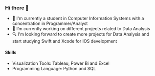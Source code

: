 ### Hi there 👋

- 🎒 I'm currently a student in Computer Information Systems with a concentration in Programmer/Analyst
- 🔭 I’m currently working on different projects related to Data Analysis
- 🔍 I'm looking forward to create more projects for Data Analysis and start studying Swift and Xcode for IOS development

#### Skills

- Visualization Tools: Tableau, Power Bi and Excel
- Programming Language: Python and SQL

